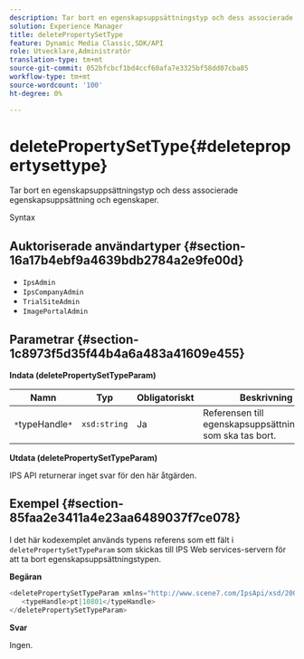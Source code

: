 ```yaml
---
description: Tar bort en egenskapsuppsättningstyp och dess associerade egenskapsuppsättning och egenskaper.
solution: Experience Manager
title: deletePropertySetType
feature: Dynamic Media Classic,SDK/API
role: Utvecklare,Administratör
translation-type: tm+mt
source-git-commit: 052bfcbcf1bd4ccf60afa7e3325bf58dd07cba85
workflow-type: tm+mt
source-wordcount: '100'
ht-degree: 0%

---
```



# deletePropertySetType{#deletepropertysettype}

Tar bort en egenskapsuppsättningstyp och dess associerade egenskapsuppsättning och egenskaper.

Syntax

## Auktoriserade användartyper {#section-16a17b4ebf9a4639bdb2784a2e9fe00d}

* `IpsAdmin`
* `IpsCompanyAdmin`
* `TrialSiteAdmin`
* `ImagePortalAdmin`

## Parametrar {#section-1c8973f5d35f44b4a6a483a41609e455}

**Indata (deletePropertySetTypeParam)**

| Namn | Typ | Obligatoriskt | Beskrivning |
|---|---|---|---|
| `*`typeHandle`*` | `xsd:string` | Ja | Referensen till egenskapsuppsättningstypen som ska tas bort. |

**Utdata (deletePropertySetTypeParam)**

IPS API returnerar inget svar för den här åtgärden.

## Exempel {#section-85faa2e3411a4e23aa6489037f7ce078}

I det här kodexemplet används typens referens som ett fält i `deletePropertySetTypeParam` som skickas till IPS Web services-servern för att ta bort egenskapsuppsättningstypen.

**Begäran**

```java
<deletePropertySetTypeParam xmlns="http://www.scene7.com/IpsApi/xsd/2008-01-15">
   <typeHandle>pt|10801</typeHandle>
</deletePropertySetTypeParam>
```

**Svar**

Ingen.
